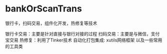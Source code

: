 # bankOrScanTrans
银行卡，扫码交易，组件化开发，热修复等技术

银行卡交易：主要是针对直接与银行对接的过程
扫码交易：主要是与微信，支付宝交易
热修复：利用了Tinker技术
自动化打包集成:
xutils网络框架
以及一些常用的工具类
